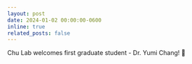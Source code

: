 ```yaml
---
layout: post
date: 2024-01-02 00:00:00-0600
inline: true
related_posts: false
---
```


Chu Lab welcomes first graduate student - Dr. Yumi Chang! 👏